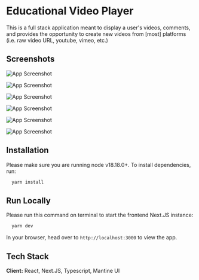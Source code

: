 # Educational Video Player

This is a full stack application meant to display a user's videos, comments, and provides the opportunity to create new videos from [most] platforms (i.e. raw video URL, youtube, vimeo, etc.)
## Screenshots

![App Screenshot](https://github.com/ronvar/Educational-Video-Player/assets/31808077/70da525e-6a09-4131-910a-602df5e102c3)

![App Screenshot](https://github.com/ronvar/Educational-Video-Player/assets/31808077/4d4542aa-129b-4cba-8cc5-0536ed1bee45)

![App Screenshot](https://github.com/ronvar/Educational-Video-Player/assets/31808077/f85f2f42-be1e-41ad-b975-6fdc080a7524)

![App Screenshot](https://github.com/ronvar/Educational-Video-Player/assets/31808077/17231ee8-99a4-4905-a134-b0e2c0444d33)

![App Screenshot](https://github.com/ronvar/Educational-Video-Player/assets/31808077/7f44014a-2d99-4990-9bf6-9c1e9bd812f0)

![App Screenshot](https://github.com/ronvar/Educational-Video-Player/assets/31808077/c047e4ad-2c2c-4ac2-92f8-b7d9b3226137)
## Installation
Please make sure you are running node v18.18.0+. To install dependencies, run:

```bash
  yarn install
```


## Run Locally

Please run this command on terminal to start the frontend Next.JS instance:

```bash
  yarn dev
```

In your browser, head over to `http://localhost:3000` to view the app.

## Tech Stack

**Client:** React, Next.JS, Typescript, Mantine UI


